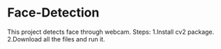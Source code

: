 # Face-Detection
This project detects face through webcam.
Steps:
1.Install cv2 package.
2.Download all the files and run it.

